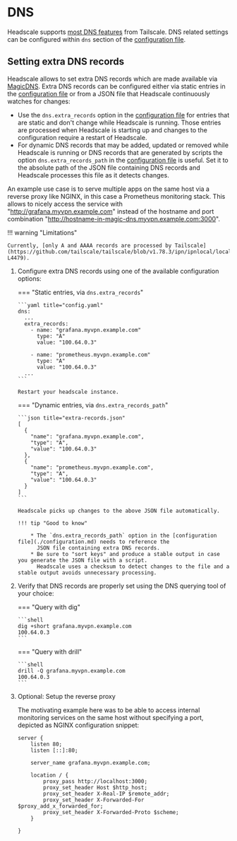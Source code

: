 # DNS

Headscale supports [most DNS features](../about/features.md) from Tailscale. DNS related settings can be configured
within `dns` section of the [configuration file](configuration.md).

## Setting extra DNS records

Headscale allows to set extra DNS records which are made available via
[MagicDNS](https://tailscale.com/kb/1081/magicdns). Extra DNS records can be configured either via static entries in the
[configuration file](configuration.md) or from a JSON file that Headscale continuously watches for changes:

* Use the `dns.extra_records` option in the [configuration file](configuration.md) for entries that are static and
  don't change while Headscale is running. Those entries are processed when Headscale is starting up and changes to the
  configuration require a restart of Headscale.
* For dynamic DNS records that may be added, updated or removed while Headscale is running or DNS records that are
  generated by scripts the option `dns.extra_records_path` in the [configuration file](configuration.md) is useful.
  Set it to the absolute path of the JSON file containing DNS records and Headscale processes this file as it detects
  changes.

An example use case is to serve multiple apps on the same host via a reverse proxy like NGINX, in this case a Prometheus
monitoring stack. This allows to nicely access the service with "http://grafana.myvpn.example.com" instead of the
hostname and port combination "http://hostname-in-magic-dns.myvpn.example.com:3000".

!!! warning "Limitations"

    Currently, [only A and AAAA records are processed by Tailscale](https://github.com/tailscale/tailscale/blob/v1.78.3/ipn/ipnlocal/local.go#L4461-L4479).


1.  Configure extra DNS records using one of the available configuration options:

    === "Static entries, via `dns.extra_records`"

        ```yaml title="config.yaml"
        dns:
          ...
          extra_records:
            - name: "grafana.myvpn.example.com"
              type: "A"
              value: "100.64.0.3"

            - name: "prometheus.myvpn.example.com"
              type: "A"
              value: "100.64.0.3"
          ...
        ```

        Restart your headscale instance.

    === "Dynamic entries, via `dns.extra_records_path`"

        ```json title="extra-records.json"
        [
          {
            "name": "grafana.myvpn.example.com",
            "type": "A",
            "value": "100.64.0.3"
          },
          {
            "name": "prometheus.myvpn.example.com",
            "type": "A",
            "value": "100.64.0.3"
          }
        ]
        ```

        Headscale picks up changes to the above JSON file automatically.

        !!! tip "Good to know"

            * The `dns.extra_records_path` option in the [configuration file](./configuration.md) needs to reference the
              JSON file containing extra DNS records.
            * Be sure to "sort keys" and produce a stable output in case you generate the JSON file with a script.
              Headscale uses a checksum to detect changes to the file and a stable output avoids unnecessary processing.

1.  Verify that DNS records are properly set using the DNS querying tool of your choice:

    === "Query with dig"

        ```shell
        dig +short grafana.myvpn.example.com
        100.64.0.3
        ```

    === "Query with drill"

        ```shell
        drill -Q grafana.myvpn.example.com
        100.64.0.3
        ```

1.  Optional: Setup the reverse proxy

    The motivating example here was to be able to access internal monitoring services on the same host without
    specifying a port, depicted as NGINX configuration snippet:

    ```nginx title="nginx.conf"
    server {
        listen 80;
        listen [::]:80;

        server_name grafana.myvpn.example.com;

        location / {
            proxy_pass http://localhost:3000;
            proxy_set_header Host $http_host;
            proxy_set_header X-Real-IP $remote_addr;
            proxy_set_header X-Forwarded-For $proxy_add_x_forwarded_for;
            proxy_set_header X-Forwarded-Proto $scheme;
        }

    }
    ```

